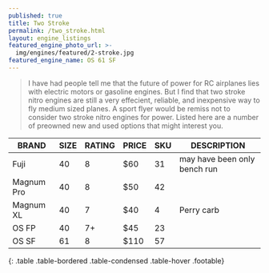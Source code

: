 ```yaml
---
published: true
title: Two Stroke
permalink: /two_stroke.html
layout: engine_listings
featured_engine_photo_url: >-
  img/engines/featured/2-stroke.jpg
featured_engine_name: OS 61 SF
---
```



> I have had people tell me that the future of power for RC airplanes lies with electric motors or gasoline engines. But I find that two stroke nitro engines are still a very effecient, reliable, and inexpensive way to fly medium sized planes. A sport flyer would be remiss not to consider two stroke nitro engines for power. Listed here are a number of preowned new and used options that might interest you.

BRAND             | SIZE  | RATING | PRICE | SKU   | DESCRIPTION
------------------|-------|--------|-------|-------|------------------- 
Fuji              | 40    | 8      | $60   | 31    | may have been only bench run
Magnum Pro        | 40    | 8      | $50   | 42    |
Magnum XL         | 40    | 7      | $40   | 4     | Perry carb
OS FP             | 40    | 7+     | $45   | 23    |
OS SF             | 61    | 8      | $110  | 57    |
{: .table .table-bordered .table-condensed .table-hover .footable}

